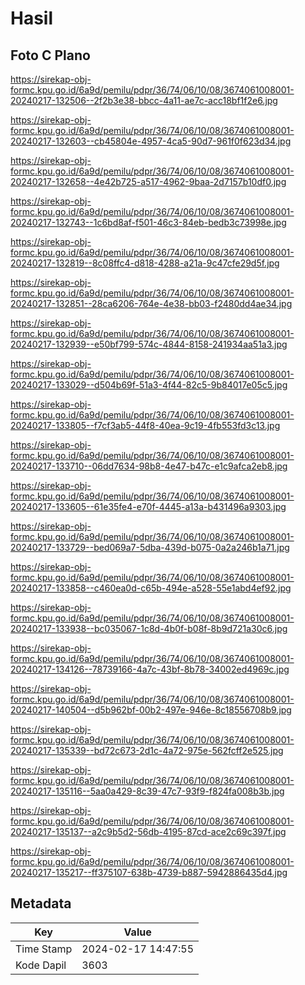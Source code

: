 # Hasil

## Foto C Plano

https://sirekap-obj-formc.kpu.go.id/6a9d/pemilu/pdpr/36/74/06/10/08/3674061008001-20240217-132506--2f2b3e38-bbcc-4a11-ae7c-acc18bf1f2e6.jpg

https://sirekap-obj-formc.kpu.go.id/6a9d/pemilu/pdpr/36/74/06/10/08/3674061008001-20240217-132603--cb45804e-4957-4ca5-90d7-961f0f623d34.jpg

https://sirekap-obj-formc.kpu.go.id/6a9d/pemilu/pdpr/36/74/06/10/08/3674061008001-20240217-132658--4e42b725-a517-4962-9baa-2d7157b10df0.jpg

https://sirekap-obj-formc.kpu.go.id/6a9d/pemilu/pdpr/36/74/06/10/08/3674061008001-20240217-132743--1c6bd8af-f501-46c3-84eb-bedb3c73998e.jpg

https://sirekap-obj-formc.kpu.go.id/6a9d/pemilu/pdpr/36/74/06/10/08/3674061008001-20240217-132819--8c08ffc4-d818-4288-a21a-9c47cfe29d5f.jpg

https://sirekap-obj-formc.kpu.go.id/6a9d/pemilu/pdpr/36/74/06/10/08/3674061008001-20240217-132851--28ca6206-764e-4e38-bb03-f2480dd4ae34.jpg

https://sirekap-obj-formc.kpu.go.id/6a9d/pemilu/pdpr/36/74/06/10/08/3674061008001-20240217-132939--e50bf799-574c-4844-8158-241934aa51a3.jpg

https://sirekap-obj-formc.kpu.go.id/6a9d/pemilu/pdpr/36/74/06/10/08/3674061008001-20240217-133029--d504b69f-51a3-4f44-82c5-9b84017e05c5.jpg

https://sirekap-obj-formc.kpu.go.id/6a9d/pemilu/pdpr/36/74/06/10/08/3674061008001-20240217-133805--f7cf3ab5-44f8-40ea-9c19-4fb553fd3c13.jpg

https://sirekap-obj-formc.kpu.go.id/6a9d/pemilu/pdpr/36/74/06/10/08/3674061008001-20240217-133710--06dd7634-98b8-4e47-b47c-e1c9afca2eb8.jpg

https://sirekap-obj-formc.kpu.go.id/6a9d/pemilu/pdpr/36/74/06/10/08/3674061008001-20240217-133605--61e35fe4-e70f-4445-a13a-b431496a9303.jpg

https://sirekap-obj-formc.kpu.go.id/6a9d/pemilu/pdpr/36/74/06/10/08/3674061008001-20240217-133729--bed069a7-5dba-439d-b075-0a2a246b1a71.jpg

https://sirekap-obj-formc.kpu.go.id/6a9d/pemilu/pdpr/36/74/06/10/08/3674061008001-20240217-133858--c460ea0d-c65b-494e-a528-55e1abd4ef92.jpg

https://sirekap-obj-formc.kpu.go.id/6a9d/pemilu/pdpr/36/74/06/10/08/3674061008001-20240217-133938--bc035067-1c8d-4b0f-b08f-8b9d721a30c6.jpg

https://sirekap-obj-formc.kpu.go.id/6a9d/pemilu/pdpr/36/74/06/10/08/3674061008001-20240217-134126--78739166-4a7c-43bf-8b78-34002ed4969c.jpg

https://sirekap-obj-formc.kpu.go.id/6a9d/pemilu/pdpr/36/74/06/10/08/3674061008001-20240217-140504--d5b962bf-00b2-497e-946e-8c18556708b9.jpg

https://sirekap-obj-formc.kpu.go.id/6a9d/pemilu/pdpr/36/74/06/10/08/3674061008001-20240217-135339--bd72c673-2d1c-4a72-975e-562fcff2e525.jpg

https://sirekap-obj-formc.kpu.go.id/6a9d/pemilu/pdpr/36/74/06/10/08/3674061008001-20240217-135116--5aa0a429-8c39-47c7-93f9-f824fa008b3b.jpg

https://sirekap-obj-formc.kpu.go.id/6a9d/pemilu/pdpr/36/74/06/10/08/3674061008001-20240217-135137--a2c9b5d2-56db-4195-87cd-ace2c69c397f.jpg

https://sirekap-obj-formc.kpu.go.id/6a9d/pemilu/pdpr/36/74/06/10/08/3674061008001-20240217-135217--ff375107-638b-4739-b887-5942886435d4.jpg


## Metadata

| Key        | Value               |
| ---------- | ------------------- |
| Time Stamp | 2024-02-17 14:47:55 |
| Kode Dapil | 3603                |



